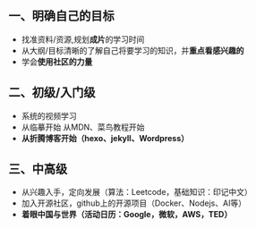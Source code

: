  ## 一、明确自己的目标
 * 找准资料/资源,规划**成片**的学习时间
 * 从大纲/目标清晰的了解自己将要学习的知识，并**重点看感兴趣的**
 * 学会**使用社区的力量**

## 二、初级/入门级
* 系统的视频学习
* 从临摹开始 从MDN、菜鸟教程开始
* **从折腾博客开始（hexo、jekyll、Wordpress）**

## 三、中高级
* 从兴趣入手，定向发展（算法：Leetcode，基础知识：印记中文）
* 加入开源社区，github上的开源项目（Docker、Nodejs、AI等）
* **着眼中国与世界（活动日历：Google，微软，AWS，TED）**
